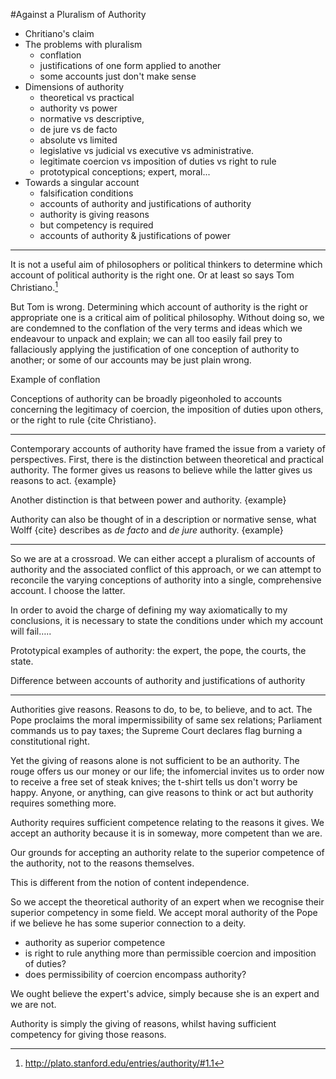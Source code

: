 #Against a Pluralism of Authority

- Chritiano's claim
- The problems with pluralism
	 - conflation
	 - justifications of one form applied to another
	 - some accounts just don't make sense
- Dimensions of authority
	- theoretical vs practical
	- authority vs power
	- normative vs descriptive, 
	- de jure vs de facto
	- absolute vs limited
	- legislative vs judicial vs executive vs administrative.
	- legitimate coercion vs imposition of duties vs right to rule
	- prototypical conceptions; expert, moral...
- Towards a singular account
	- falsification conditions
	- accounts of authority and justifications of authority
	- authority is giving reasons
	- but competency is required
	- accounts of authority & justifications of power


---

It is not a useful aim of philosophers or political thinkers to determine which account of political authority is the right one. Or at least so says Tom Christiano.[^1]

But Tom is wrong.  Determining which account of authority is the right or appropriate one is a critical aim of political philosophy.  Without doing so, we are condemned to the conflation of the very terms and ideas which we endeavour to unpack and explain; we can all too easily fail prey to fallaciously applying the justification of one conception of authority to another; or some of our accounts may be just plain wrong.

Example of conflation

Conceptions of authority can be broadly pigeonholed to accounts concerning the legitimacy of coercion, the imposition of duties upon others, or the right to rule {cite Christiano}.

---

Contemporary accounts of authority have framed the issue from a variety of perspectives. First, there is the distinction between theoretical and practical authority.  The former gives us reasons to believe while the latter gives us reasons to act. {example} 

Another distinction is that between power and authority. {example}

Authority can also be thought of in a description or normative sense, what Wolff {cite} describes as *de facto* and *de jure* authority. {example}

---

So we are at a crossroad.  We can either accept a pluralism of accounts of authority and the associated conflict of this approach, or we can attempt to reconcile the varying conceptions of authority into a single, comprehensive account.  I choose the latter.

In order to avoid the charge of defining my way axiomatically to my conclusions, it is necessary to state the conditions under which my account will fail…..

Prototypical examples of authority: the expert, the pope, the courts, the state. 

Difference between accounts of authority and justifications of authority

---

Authorities give reasons.  Reasons to do, to be, to believe, and to act.  The Pope proclaims the moral impermissibility of same sex relations; Parliament commands us to pay taxes; the Supreme Court declares flag burning a constitutional right.  

Yet the giving of reasons alone is not sufficient to be an authority.  The rouge offers us our money or our life; the infomercial invites us to order now to receive a free set of steak knives; the t-shirt tells us don't worry be happy.  Anyone, or anything, can give reasons to think or act but authority requires something more.  

Authority requires sufficient competence relating to the reasons it gives.  We accept an authority because it is in someway, more competent than we are.

Our grounds for accepting an authority relate to the superior competence of the authority, not to the reasons themselves.

This is different from the notion of content independence.  

So we accept the theoretical authority of an expert when we recognise their superior competency in some field.  We accept moral authority of the Pope if we believe he has some superior connection to a deity.  

- authority as superior competence
- is right to rule anything more than permissible coercion and imposition of duties?
- does permissibility of coercion encompass authority?


We ought believe the expert's advice, simply because she is an expert and we are not.



Authority is simply the giving of reasons, whilst having sufficient competency for giving those reasons.  


[^1]: http://plato.stanford.edu/entries/authority/#1.1
